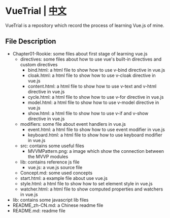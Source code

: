 # VueTrial | [中文](/README_zh-CN.md "中文")
VueTrial is a repository which record the process of learning Vue.js of mine.

## File Description
+ Chapter01-Rookie: some files about first stage of learning vue.js
    - directives: some files about how to use vue's built-in directives and custom directives
        - bind.html: a html file to show how to use v-bind directive in vue.js
        - cloak.html: a html file to show how to use v-cloak directive in vue.js
        - content.html: a html file to show how to use v-text and v-html directive in vue.js
        - cycle.html: a html file to show how to use v-for directive in vue.js
        - model.html: a html file to show how to use v-model directive in vue.js
        - show.html: a html file to show how to use v-if and v-show directive in vue.js
    - modifiers: some file about event handlers in vue.js
        - event.html: a html file to show how to use event modifier in vue.js
        - keyboard.html: a html file to show how to use keyboard modifier in vue.js
    - src: contains some useful files
        - MVVMPattern.png: a image which show the connection between the MVVP modules
    - lib: contains reference js file
        - vue.js: a vue.js source file
    - Concept.md: some used concepts 
    - start.html: a example file about use vue.js
    - style.html: a html file to show how to set element style in vue.js
    - watcher.html: a html file to show computed properties and watchers in vue.js
+ lib: contains some javascript lib files
+ README_zh-CN.md: a Chinese readme file 
+ README.md: readme file